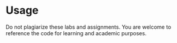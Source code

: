 # Usage
Do not plagiarize these labs and assignments. You are welcome to reference the code for learning and academic purposes.
